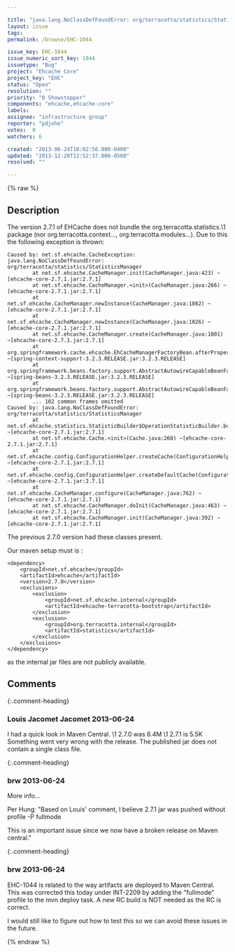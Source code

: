 ```yaml
---

title: "java.lang.NoClassDefFoundError: org/terracotta/statistics/StatisticsManager in EHCache 2.7.1"
layout: issue
tags: 
permalink: /browse/EHC-1044

issue_key: EHC-1044
issue_numeric_sort_key: 1044
issuetype: "Bug"
project: "Ehcache Core"
project_key: "EHC"
status: "Open"
resolution: ""
priority: "0 Showstopper"
components: "ehcache,ehcache-core"
labels: 
assignee: "infrastructure group"
reporter: "pdjohe"
votes:  0
watchers: 6

created: "2013-06-24T10:02:56.000-0400"
updated: "2013-12-20T12:52:37.000-0500"
resolved: ""

---
```




{% raw %}



## Description

<div markdown="1" class="description">

The version 2.7.1 of EHCache does not bundle the org.terracotta.statistics.\1 package (nor org.terracotta.context..., org.terracotta.modules...).  Due to this the following exception is thrown:


```
Caused by: net.sf.ehcache.CacheException: java.lang.NoClassDefFoundError: org/terracotta/statistics/StatisticsManager
        at net.sf.ehcache.CacheManager.init(CacheManager.java:423) ~[ehcache-core-2.7.1.jar:2.7.1]
        at net.sf.ehcache.CacheManager.<init>(CacheManager.java:266) ~[ehcache-core-2.7.1.jar:2.7.1]
        at net.sf.ehcache.CacheManager.newInstance(CacheManager.java:1082) ~[ehcache-core-2.7.1.jar:2.7.1]
        at net.sf.ehcache.CacheManager.newInstance(CacheManager.java:1026) ~[ehcache-core-2.7.1.jar:2.7.1]
        at net.sf.ehcache.CacheManager.create(CacheManager.java:1001) ~[ehcache-core-2.7.1.jar:2.7.1]
        at org.springframework.cache.ehcache.EhCacheManagerFactoryBean.afterPropertiesSet(EhCacheManagerFactoryBean.java:136) ~[spring-context-support-3.2.3.RELEASE.jar:3.2.3.RELEASE]
        at org.springframework.beans.factory.support.AbstractAutowireCapableBeanFactory.invokeInitMethods(AbstractAutowireCapableBeanFactory.java:1541) ~[spring-beans-3.2.3.RELEASE.jar:3.2.3.RELEASE]
        at org.springframework.beans.factory.support.AbstractAutowireCapableBeanFactory.initializeBean(AbstractAutowireCapableBeanFactory.java:1479) ~[spring-beans-3.2.3.RELEASE.jar:3.2.3.RELEASE]
        ... 102 common frames omitted
Caused by: java.lang.NoClassDefFoundError: org/terracotta/statistics/StatisticsManager
        at net.sf.ehcache.statistics.StatisticBuilder$OperationStatisticBuilder.build(StatisticBuilder.java:79) ~[ehcache-core-2.7.1.jar:2.7.1]
        at net.sf.ehcache.Cache.<init>(Cache.java:260) ~[ehcache-core-2.7.1.jar:2.7.1]
        at net.sf.ehcache.config.ConfigurationHelper.createCache(ConfigurationHelper.java:296) ~[ehcache-core-2.7.1.jar:2.7.1]
        at net.sf.ehcache.config.ConfigurationHelper.createDefaultCache(ConfigurationHelper.java:219) ~[ehcache-core-2.7.1.jar:2.7.1]
        at net.sf.ehcache.CacheManager.configure(CacheManager.java:762) ~[ehcache-core-2.7.1.jar:2.7.1]
        at net.sf.ehcache.CacheManager.doInit(CacheManager.java:463) ~[ehcache-core-2.7.1.jar:2.7.1]
        at net.sf.ehcache.CacheManager.init(CacheManager.java:392) ~[ehcache-core-2.7.1.jar:2.7.1]
```


The previous 2.7.0 version had these classes present.

Our maven setup must is :

```
<dependency>
	<groupId>net.sf.ehcache</groupId>
	<artifactId>ehcache</artifactId>
	<version>2.7.0</version>
	<exclusions>
		<exclusion>
			<groupId>net.sf.ehcache.internal</groupId>
			<artifactId>ehcache-terracotta-bootstrap</artifactId>
		</exclusion>
		<exclusion>
			<groupId>org.terracotta.internal</groupId>
			<artifactId>statistics</artifactId>
		</exclusion>
	</exclusions>
</dependency>
```


as the internal jar files are not publicly available.


</div>

## Comments


{:.comment-heading}
### **Louis Jacomet Jacomet** <span class="date">2013-06-24</span>

<div markdown="1" class="comment">

I had a quick look in Maven Central.
\1 2.7.0 was 6.4M
\1 2.7.1 is 5.5K
Something went very wrong with the release. The published jar does not contain a single class file.

</div>


{:.comment-heading}
### **brw** <span class="date">2013-06-24</span>

<div markdown="1" class="comment">

More info...

Per Hung:  "Based on Louis' comment, I believe 2.7.1 jar was pushed without profile -P fullmode

This is an important issue since we now have a broken release on Maven central."

</div>


{:.comment-heading}
### **brw** <span class="date">2013-06-24</span>

<div markdown="1" class="comment">

EHC-1044 is related to the way artifacts are deployed to Maven Central.  This was corrected this today under INT-2209 by adding the "fullmode" profile to the mvn deploy task.  A new RC build is NOT needed as the RC is correct.

I would still like to figure out how to test this so we can avoid these issues in the future.

</div>



{% endraw %}
